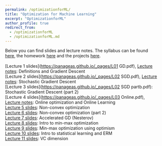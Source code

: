 ```yaml
---
permalink: /optimizationforML/
title: "Optimization for Machine Learning"
excerpt: "OptimizationforML"
author_profile: true
redirect_from: 
  - /optimizationforML
  - /optimizationforML.md
---
```

Below you can find slides and lecture notes. The syllabus can be found [here](https://panageas.github.io/files/syllabus.pdf), the homework [here](https://panageas.github.io/_pages/Homework.pdf) and the projects [here](https://panageas.github.io/_pages/projects.pdf).<br/> 
<br/>
[Lecture 1 slides](https://panageas.github.io/_pages/L01 GD.pdf), [Lecture notes](https://panageas.github.io/_pages/L01_LectureNotes.pdf): Definitions and Gradient Descent    <br/>
[Lecture 2 slides](https://panageas.github.io/_pages/L02 SGD.pdf), [Lecture notes](https://panageas.github.io/_pages/L02_LectureNotes.pdf): Stochastic Gradient Descent<br/>
[Lecture 3 slides](https://panageas.github.io/_pages/L02 SGD partb.pdf): Stochastic Gradient Descent (part 2)<br/>
[Lecture 4 slides](https://panageas.github.io/_pages/L03 Online.pdf), [Lecture notes](https://panageas.github.io/_pages/L03_LectureNotes.pdf): Online optimization and Online Learning <br/>
[Lecture 5 slides](https://panageas.github.io/_pages/slides_week4(partb).pdf): Non-convex optimization<br/>
[Lecture 6 slides](https://panageas.github.io/_pages/slides_week5.pdf): Non-convex optimization (part 2) <br/>
[Lecture 7 slides](https://panageas.github.io/_pages/slides_week6.pdf): Accelerated GD (Nesterov) <br/>
[Lecture 8 slides](https://panageas.github.io/_pages/slides_week7.pdf): Intro to min-max optimization <br/>
[Lecture 9 slides](https://panageas.github.io/_pages/slides_week7(part%20b).pdf): Min-max optimization using optimism <br/>
[Lecture 10 slides](https://panageas.github.io/_pages/slides_week8.pdf): Intro to statistical learning and ERM <br/>
[Lecture 11 slides](https://panageas.github.io/_pages/slides_week8(part%20b).pdf): VC dimension <br/>
<br/>
